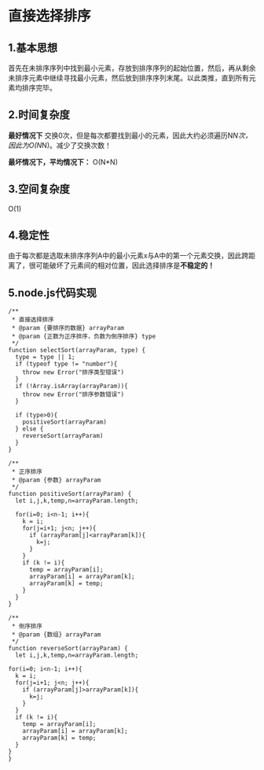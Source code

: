 # 直接选择排序
## 1.基本思想
首先在未排序序列中找到最小元素，存放到排序序列的起始位置，然后，再从剩余未排序元素中继续寻找最小元素，然后放到排序序列末尾。以此类推，直到所有元素均排序完毕。
## 2.时间复杂度
**最好情况下** 交换0次，但是每次都要找到最小的元素，因此大约必须遍历N*N次，因此为O(N*N)。减少了交换次数！

**最坏情况下，平均情况下：** O(N*N)
## 3.空间复杂度
O(1)
## 4.稳定性
由于每次都是选取未排序序列A中的最小元素x与A中的第一个元素交换，因此跨距离了，很可能破坏了元素间的相对位置，因此选择排序是**不稳定的！**
## 5.node.js代码实现
	/**
	 * 直接选择排序
	 * @param {要排序的数据} arrayParam
	 * @param {正数为正序排序，负数为倒序排序} type 
	 */
	function selectSort(arrayParam, type) {
	  type = type || 1;
	  if (typeof type != "number"){
	    throw new Error("排序类型错误")
	  }
	  if (!Array.isArray(arrayParam)){
	    throw new Error("排序参数错误")
	  }
	
	  if (type>0){
	    positiveSort(arrayParam)
	  } else {
	    reverseSort(arrayParam)
	  }
	}
	
	/**
	 * 正序排序
	 * @param {参数} arrayParam 
	 */
	function positiveSort(arrayParam) {
	  let i,j,k,temp,n=arrayParam.length;
	
	  for(i=0; i<n-1; i++){
	    k = i;
	    for(j=i+1; j<n; j++){
	      if (arrayParam[j]<arrayParam[k]){
	        k=j;
	      }
	    }
	    if (k != i){
	      temp = arrayParam[i];
	      arrayParam[i] = arrayParam[k];
	      arrayParam[k] = temp;
	    }
	  }
	}
	
	/**
	 * 倒序排序
	 * @param {数组} arrayParam 
	 */
	function reverseSort(arrayParam) {
	  let i,j,k,temp,n=arrayParam.length;
	  
    for(i=0; i<n-1; i++){
      k = i;
      for(j=i+1; j<n; j++){
        if (arrayParam[j]>arrayParam[k]){
          k=j;
        }
      }
      if (k != i){
        temp = arrayParam[i];
        arrayParam[i] = arrayParam[k];
        arrayParam[k] = temp;
      }
    }
	}
